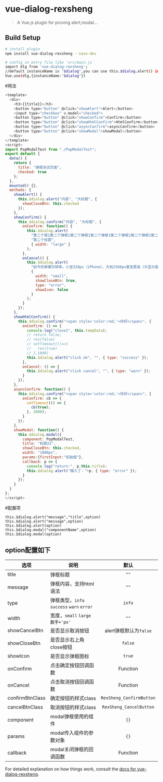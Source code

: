 # vue-dialog-rexsheng

> A Vue.js plugin for proving alert,modal...

## Build Setup

``` bash
# install plugin
npm install vue-dialog-rexsheng --save-dev

# config in entry file like 'src/main.js'
import dlg from 'vue-dialog-rexsheng';
//default instanceName is "$dialog",you can use this.$dialog.alert() in pages
Vue.use(dlg,{instanceName:"$dialog"})
```
#用法
```javascript
<template>
  <div>
    <h3>{{title}}</h3>
    <button type="button" @click="showAlert">Alert</button>
    <input type="checkbox" v-model="checked">
    <button type="button" @click="showConfirm">Confirm</button>
    <button type="button" @click="showHtmlConfirm">HtmlConfirm</button>
    <button type="button" @click="asyncConfirm">asyncConfirm</button>
    <button type="button" @click="showModal">showModal</button>
  </div>
</template>
<script>
import PopModalTest from "./PopModalTest";
export default {
  data() {
    return {
      title: "弹框测试页面",
      checked: true
    };
  },
  mounted() {},
  methods: {
    showAlert() {
      this.$dialog.alert("内容", "大标题", {
        showCloseBtn: this.checked
      });
    },
    showConfirm() {
      this.$dialog.confirm("内容", "大标题", {
        onConfirm: function() {
          this.$dialog.alert(
            "第二个框1第二个弹框1第二个弹框1第二个弹框1第二个弹框1第二个弹框1第二个弹框1第二个弹框1第二个弹框1第二个弹框1第二个弹框1第二个弹框1第二个弹框1第二个弹框1第二个弹框1第二个弹框1第二个弹框1第二个弹框1第二个弹框1弹框1第二个弹框1第二个弹框1第二个弹框1第二个弹框1第二个弹框1第二个弹框1第二个弹框1第二个弹框1第二个弹框1第二个弹框1第二个弹框1第二个弹框1第二个第二个框1第二个弹框1第二个弹框1第二个弹框1第二个弹框1第二个弹框1第二个弹框1第二个弹框1第二个弹框1第二个弹框1第二个弹框1第二个弹框1第二个弹框1第二个弹框1第二个弹框1第二个弹框1第二个弹框1第二个弹框1第二个弹框1弹框1第二个弹框1第二个弹框1第二个弹框1第二个弹框1第二个弹框1第二个弹框1第二个弹框1第二个弹框1第二个弹框1第二个弹框1第二个弹框1第二个弹框1第二个弹框1第二个弹框1第二个弹框1第二个弹框1第二个弹框1第二个弹框1第二个弹框1vddd弹框1第二个弹框1第二个弹框1第二个弹框1第二个弹框1第二个弹框1第二个弹框1vddd",
            "第二个标题",
            { width: "large" }
          );
        },
        onCancel() {
          this.$dialog.alert(
            "如今的屏幕分辨率，小至320px（iPhone），大到2560px甚至更高（大显示器），变化范围极大。",
            {
              width: "small",
              showCloseBtn: true,
              type: "error",
              showIcon: false
            }
          );
        }
      });
    },
    showHtmlConfirm() {
      this.$dialog.confirm("<span style='color:red;'>你好</span>", {
        onConfirm: () => {
          console.log("close1", this.tempData);
          // return false;
          // res(false)
          // setTimeout(()=>{
          //   res(true)
          // },1000)
          this.$dialog.alert("click ok", "", { type: "success" });
        },
        onCancel: () => {
          this.$dialog.alert("click cancel", "", { type: "warn" });
        }
      });
    },
    asyncConfirm: function() {
      this.$dialog.confirm("<span style='color:red;'>你好</span>", {
        onConfirm: cb => {
          setTimeout(() => {
            cb(true);
          }, 2000);
        }
      });
    },
    showModal: function() {
      this.$dialog.modal({
        component: PopModalTest,
        title: "标题22",
        showCloseBtn: this.checked,
        width: "1000px",
        params:{firstInput:"初始值"},
        callback: p => {
          console.log("return:", p,this.title);
          this.$dialog.alert("输入了："+p, { type: "error" });
        }
      });
    }
  }
};
</script>


```
#配置项
```
this.$dialog.alert("message","title",option)
this.$dialog.alert("message",option)
this.$dialog.alert(option)
this.$dialog.modal("componentName",option)
this.$dialog.modal(option)
```
## option配置如下

|选项            |      说明                |  默认 |
|------          |---------------          |:-----:|
|title           |  弹框标题                | `""` |
|message         | 弹框内容，支持html语法    |    `""` |
|type            |  弹框类型，`info` `success` `warn` `error`   |   `info` |
|width           |  宽度，`small` `large` `数字+'px'`   |   `""` |
|showCancelBtn   |  是否显示取消按钮   |   alert弹框默认为`false` |
|showCloseBtn    | 是否显示右上角close按钮 |    `false` |
|showIcon        | 是否显示弹框图标 |    `true` |
|onConfirm       | 点击确定按钮回调函数 |  Function   |
|onCancel        | 点击取消按钮回调函数 |  Function  |
|confirmBtnClass | 确定按钮的样式class |    `RexSheng_ConfirmButton` |
|cancelBtnClass  | 取消按钮的样式class |    `RexSheng_CancelButton` |
|component       | modal弹框使用的组件 | `{}`  |
|params          | modal传入组件的参数对象 |  `{}`  |
|callback        | modal关闭弹框的回调函数 | Function |


For detailed explanation on how things work, consult the [docs for vue-dialog-rexsheng](https://github.com/RexSheng/vue-dialog-rexsheng).
